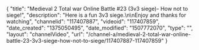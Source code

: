{
    "title": "Medieval 2 Total war Online Battle #23 (3v3 siege)- How not to siege!",
    "description": "Here is a fun 3v3 siege.\n\nEnjoy and thanks for watching",
    "channelid": "117407887",
    "videoid": "117407859",
    "date_created": "1375050495",
    "date_modified": "1507772070",
    "type": "",
    "layout": "channelVideo",
    "url": "\/channel-a\/medieval-2-total-war-online-battle-23-3v3-siege-how-not-to-siege\/117407887-117407859"
}